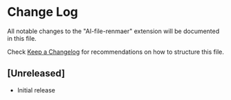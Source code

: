 # Change Log

All notable changes to the "AI-file-renmaer" extension will be documented in this file.

Check [Keep a Changelog](http://keepachangelog.com/) for recommendations on how to structure this file.

## [Unreleased]

- Initial release